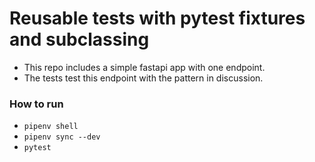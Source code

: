 # Reusable tests with pytest fixtures and subclassing

- This repo includes a simple fastapi app with one endpoint.
- The tests test this endpoint with the pattern in discussion.


### How to run

- `pipenv shell`
- `pipenv sync --dev`
- `pytest`
